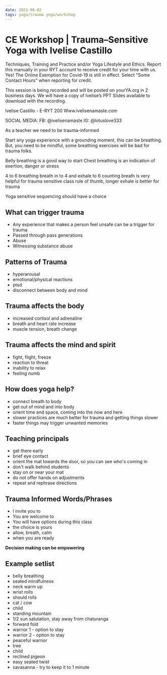 ```yaml
---
date: 2021-06-02
tags: yoga/trauma yoga/workshop 
---
```


# CE Workshop | Trauma–Sensitive Yoga with Ivelise Castillo
Techniques, Training and Practice and/or Yoga Lifestyle and Ethics. Report this manually in your RYT account to receive credit for your time with us. Yes! The Online Exemption for Covid-19 is still in effect. Select "Some Contact Hours" when reporting for credit.

This session is being recorded and will be posted on yourYA.org in 2 business days.  We will have a copy of Ivelise’s PPT Slides available to download with the recording.

Ivelise Castillo - E-RYT 200
Www.ivelisenamaste.com

SOCIAL MEDIA: 
FB: @ivelisenamaste 
IG: @lotuslove333

As a teacher we need to be trauma-informed

Start any yoga experience with a grounding moment, this can be breathing.  But, you need to be mindful, some breathing exercises will be bad for trauma folks.

Belly breathing is a good way to start
Chest breathing is an indication of exertion, danger or stress

4 to 6 breathing 
breath in to 4 and exhale to 6
counting breath is very helpful for trauma sensitive class
rule of thumb, longer exhale is better for trauma

Yoga sensitive sequencing should have a choice 

## What can trigger trauma
- Any experience that makes a person feel unsafe can be a trigger for trauma
- Passed through pass generations
- Abuse
- Witnessing substance abuse

## Patterns of Trauma
- hyperarousal
- emotional/physical reactions
- ptsd
- disconnect between body and mind

## Trauma affects the body
- increased cortisol and adrenaline
- breath and heart rate increase
- muscle tension, breath change

## Trauma affects the mind and spirit
- fight, flight, freeze
- reaction to threat
- inability to relax
- feeling numb

## How does yoga help?
- connect breath to body
- get out of mind and into body
- orient time and space, coming into the now and here
- slower practices are much better for trauma and getting things slower
- faster things may trigger unwanted memories

## Teaching principals
- get there early
- brief eye contact
- orient the mat towards the door, so you can see who's coming in
- don't walk behind students
- stay on or near your mat
- do not offer hands on adjustments
- repeat and rephrase directions

## Trauma Informed Words/Phrases
- I invite you to
- You are welcome to
- You will have options during this class
- the choice is yours
- allow, breath, calm
- when you are ready

**Decision making can be empowering**

## Example setlist
- belly breathing
- seated mindfulness
- neck warm up
- wrist rolls
- should rolls
- cat / cow
- child
- standing mountain
- 1/2 sun salutation, stay away from chaturanga
- forward fold
- warrior 1 - option to stay 
- warrior 2 - option to stay
- peaceful warrior
- tree
- child 
- reclined pigeon
- easy seated twist
- savasanna - try to keep it to 1 minute

